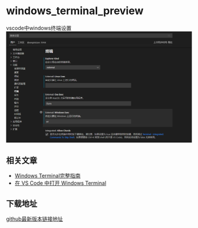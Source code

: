 # windows_terminal_preview

vscode中windows终端设置
![vscode中windows终端设置](../../static/vscode中windows终端设置.png)

## 相关文章
* [Windows Terminal完整指南](https://zhuanlan.zhihu.com/p/272082726)
* [在 VS Code 中打开 Windows Terminal](https://zhuanlan.zhihu.com/p/392287986)

## 下载地址
[github最新版本链接地址](https://github.com/microsoft/terminal/releases/tag/v1.11.2921.0)